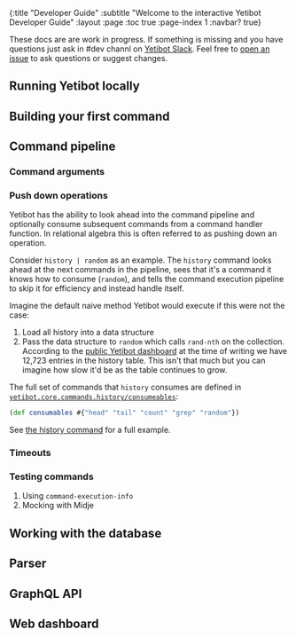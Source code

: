 {:title "Developer Guide"
 :subtitle "Welcome to the interactive Yetibot Developer Guide"
 :layout :page
 :toc true
 :page-index 1
 :navbar? true}

 These docs are are work in progress. If something is missing and you have
 questions just ask in #dev channl on [Yetibot Slack](https://slack.yetibot.com).
 Feel free to [open an issue](https://github.com/yetibot/yetibot.github.io/issues)
 to ask questions or suggest changes.

## Running Yetibot locally

## Building your first command

## Command pipeline

### Command arguments

### Push down operations

Yetibot has the ability to look ahead into the command pipeline and optionally
consume subsequent commands from a command handler function. In relational
algebra this is often referred to as pushing down an operation.

Consider `history | random` as an example. The `history` command looks ahead at
the next commands in the pipeline, sees that it's a command it knows how to
consume (`random`), and tells the command execution pipeline to skip it for
efficiency and instead handle itself.

Imagine the default naive method Yetibot would execute if this were not the
case:

1. Load all history into a data structure
1. Pass the data structure to `random` which calls `rand-nth` on the collection.
   According to the [public Yetibot dashboard](https://public.yetibot.com/) at
   the time of writing we have 12,723 entries in the history table. This isn't
   that much but you can imagine how slow it'd be as the table continues to
   grow.

The full set of commands that `history` consumes are defined in
[`yetibot.core.commands.history/consumeables`](https://github.com/yetibot/yetibot.core/blob/f2e045002e20adccb79adbb84eb12566fc99c51e/src/yetibot/core/commands/history.clj#L8):

```clojure
(def consumables #{"head" "tail" "count" "grep" "random"})
```

See [the history
command](https://github.com/yetibot/yetibot.core/blob/master/src/yetibot/core/commands/history.clj#L46-L61)
for a full example.

### Timeouts

### Testing commands

1. Using `command-execution-info`
1. Mocking with Midje

## Working with the database

## Parser

## GraphQL API

## Web dashboard
